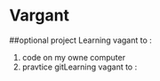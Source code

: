 # Vargant
##optional project
Learning vagant to :
1. code on my owne computer
2. pravtice gitLearning vagant to :


